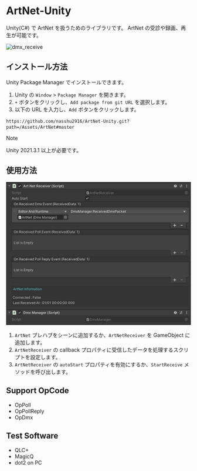 ﻿# ArtNet-Unity

Unity(C#) で ArtNet を扱うためのライブラリです。
ArtNet の受診や録画、再生が可能です。

![dmx_receive](Docs/dmx_receive.gif)

## インストール方法

Unity Package Manager でインストールできます。

1. Unity の `Window` > `Package Manager` を開きます。
2. `+` ボタンをクリックし、`Add package from git URL` を選択します。
3. 以下の URL を入力し、`Add` ボタンをクリックします。

```
https://github.com/nasshu2916/ArtNet-Unity.git?path=/Assets/ArtNet#master
```

> [!NOTE]
> Unity 2021.3.1 以上が必要です。

## 使用方法

![artnet_receiver](Docs/artnet_receiver.png)

1. `ArtNet` プレハブをシーンに追加するか、`ArtNetReceiver` を GameObject に追加します。
2. `ArtNetReceiver` の callback プロパティに受信したデータを処理するスクリプトを設定します。
3. `ArtNetReceiver` の `autoStart` プロパティを有効にするか、`StartReceive` メソッドを呼び出します。

## Support OpCode

- OpPoll
- OpPollReply
- OpDmx

## Test Software

- QLC+
- MagicQ
- dot2 on PC
